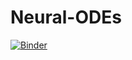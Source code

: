# Neural-ODEs

[![Binder](https://mybinder.org/badge_logo.svg)](https://mybinder.org/v2/gh/pseastham/Neural-ODEs/main?filepath=neural_ode.ipynb)
